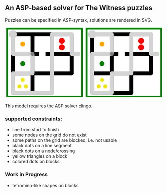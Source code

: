 ## An ASP-based solver for The Witness puzzles

Puzzles can be specified in ASP-syntax, solutions are rendered in SVG.

<img src="example_puzzles.png"/>

This model requires the ASP solver [clingo](https://potassco.org/).

### supported constraints:

- line from start to finish
- some nodes on the grid do not exist
- some paths on the grid are blocked, i.e. not usable
- black dots on a line segment
- black dots on a node/crossing
- yellow triangles on a block
- colored dots on blocks

### Work in Progress

- tetromino-like shapes on blocks

